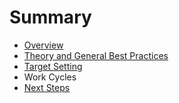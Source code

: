 # Summary

* [Overview](README.md)
* [Theory and General Best Practices](1-best-practices.md)
* [Target Setting](2-choosing-your-targets.md)
* Work Cycles
* [Next Steps](3-next-steps.md)

